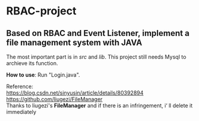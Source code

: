 # RBAC-project
## Based on __RBAC__ and __Event Listener__, implement a file management system with __JAVA__  
The most important part is in *src* and *lib*. This project still needs Mysql to archieve its function.   

__How to use__: Run "Login.java".  

Reference:  
https://blog.csdn.net/sinyusin/article/details/80392894  
https://github.com/liugezi/FileManager  
Thanks to liugezi's __FileManager__ and if there is an infringement, i‘ ll delete it immediately  
